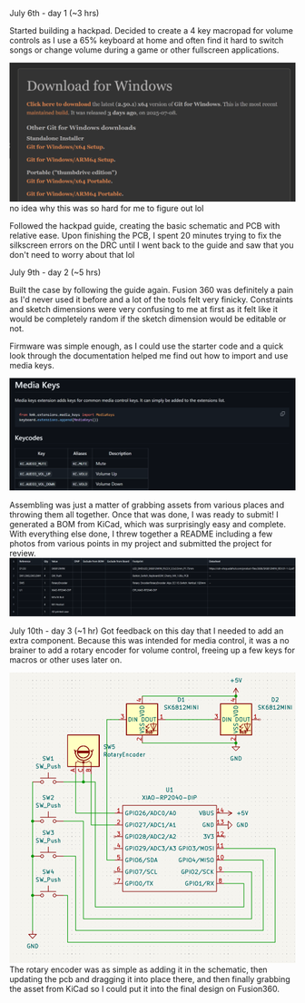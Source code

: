 July 6th - day 1 (~3 hrs)

Started building a hackpad. Decided to create a 4 key macropad for volume controls as I use a 65% keyboard at home and often find it hard to switch songs or change volume during a game or other fullscreen applications.

![Git](imgs/git.png)
no idea why this was so hard for me to figure out lol

Followed the hackpad guide, creating the basic schematic and PCB with relative ease. Upon finishing the PCB, I spent 20 minutes trying to fix the silkscreen errors on the DRC until I went back to the guide and saw that you don't need to worry about that lol

July 9th - day 2 (~5 hrs)

Built the case by following the guide again. Fusion 360 was definitely a pain as I'd never used it before and a lot of the tools felt very finicky. Constraints and sketch dimensions were very confusing to me at first as it felt like it would be completely random if the sketch dimension would be editable or not.

Firmware was simple enough, as I could use the starter code and a quick look through the documentation helped me find out how to import and use media keys.

![kmk media keys documentation](imgs/kmkDocs.png)

Assembling was just a matter of grabbing assets from various places and throwing them all together. Once that was done, I was ready to submit! I generated a BOM from KiCad, which was surprisingly easy and complete. With everything else done, I threw together a README including a few photos from various points in my project and submitted the project for review.
![BOM generated by KiCad (with a few rows added by me)](imgs/BOM.png)

July 10th - day 3 (~1 hr)
Got feedback on this day that I needed to add an extra component. Because this was intended for media control, it was a no brainer to add a rotary encoder for volume control, freeing up a few keys for macros or other uses later on. 

![schematic update](imgs/Schematicnew.png)
The rotary encoder was as simple as adding it in the schematic, then updating the pcb and dragging it into place there, and then finally grabbing the asset from KiCad so I could put it into the final design on Fusion360.